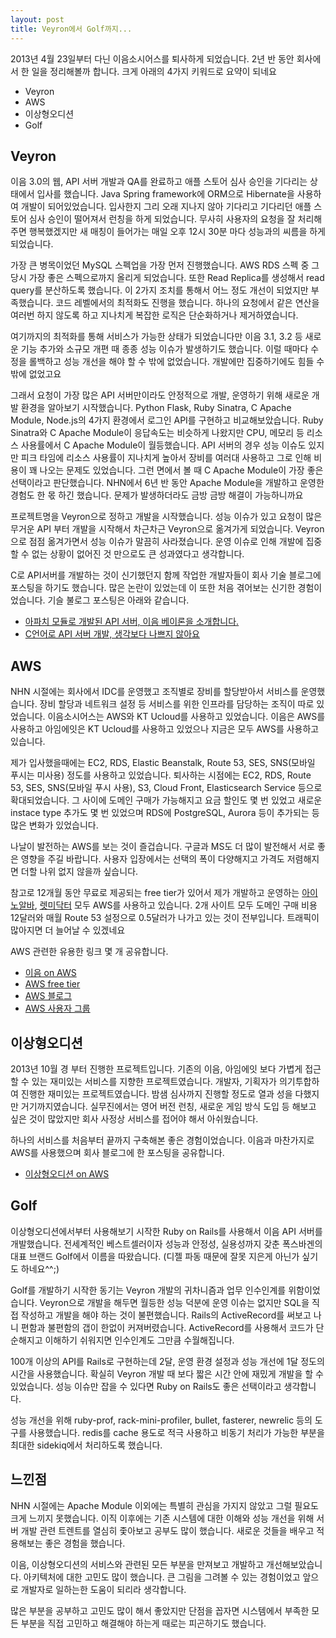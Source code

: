 ```yaml
---
layout: post
title: Veyron에서 Golf까지...
---
```


2013년 4월 23일부터 다닌 이음소시어스를 퇴사하게 되었습니다. 2년 반 동안 회사에서 한 일을 정리해볼까 합니다.
크게 아래의 4가지 키워드로 요약이 되네요

- Veyron
- AWS
- 이상형오디션
- Golf

Veyron
------

이음 3.0의 웹, API 서버 개발과 QA를 완료하고 애플 스토어 심사 승인을 기다리는 상태에서 입사를 했습니다.
Java Spring framework에 ORM으로 Hibernate을 사용하여 개발이 되어있었습니다.
입사한지 그리 오래 지나지 않아 기다리고 기다리던 애플 스토어 심사 승인이 떨어져서 런칭을 하게 되었습니다.
무사히 사용자의 요청을 잘 처리해주면 행복했겠지만 새 매칭이 들어가는 매일 오후 12시 30분 마다 성능과의 씨름을 하게 되었습니다.

가장 큰 병목이었던 MySQL 스펙업을 가장 먼저 진행했습니다. AWS RDS 스펙 중 그 당시 가장 좋은 스펙으로까지 올리게 되었습니다.
또한 Read Replica를 생성해서 read query를 분산하도록 했습니다. 이 2가지 조치를 통해서 어느 정도 개선이 되었지만 부족했습니다.
코드 레벨에서의 최적화도 진행을 했습니다. 하나의 요청에서 같은 연산을 여러번 하지 않도록 하고 지나치게 복잡한 로직은 단순화하거나 제거하였습니다.

여기까지의 최적화를 통해 서비스가 가능한 상태가 되었습니다만 이음 3.1, 3.2 등 새로운 기능 추가와 소규모 개편 때 종종 성능 이슈가 발생하기도 했습니다.
이럴 때마다 수정을 롤백하고 성능 개선을 해야 할 수 밖에 없었습니다. 개발에만 집중하기에도 힘들 수 밖에 없었고요

그래서 요청이 가장 많은 API 서버만이라도 안정적으로 개발, 운영하기 위해 새로운 개발 환경을 알아보기 시작했습니다.
Python Flask, Ruby Sinatra, C Apache Module, Node.js의 4가지 환경에서 로그인 API를 구현하고 비교해보았습니다.
Ruby Sinatra와 C Apache Module이 응답속도는 비슷하게 나왔지만 CPU, 메모리 등 리소스 사용률에서 C Apache Module이 월등했습니다.
API 서버의 경우 성능 이슈도 있지만 피크 타임에 리소스 사용률이 지나치게 높아서 장비를 여러대 사용하고 그로 인해 비용이 꽤 나오는 문제도 있었습니다.
그런 면에서 볼 때 C Apache Module이 가장 좋은 선택이라고 판단했습니다. NHN에서 6년 반 동안 Apache Module을 개발하고 운영한 경험도 한 몫 하긴 했습니다.
문제가 발생하더라도 금방 금방 해결이 가능하니까요

프로젝트명을 Veyron으로 정하고 개발을 시작했습니다. 성능 이슈가 있고 요청이 많은 무거운 API 부터 개발을 시작해서 차근차근 Veyron으로 옮겨가게 되었습니다.
Veyron으로 점점 옮겨가면서 성능 이슈가 말끔히 사라졌습니다. 운영 이슈로 인해 개발에 집중할 수 없는 상황이 없어진 것 만으로도 큰 성과였다고 생각합니다.

C로 API서버를 개발하는 것이 신기했던지 함께 작업한 개발자들이 회사 기술 블로그에 포스팅을 하기도 했습니다. 많은 논란이 있었는데 이 또한 처음 겪어보는 신기한 경험이었습니다.
기슬 불로그 포스팅은 아래와 같습니다.

- [아파치 모듈로 개발된 API 서버, 이음 베이론을 소개합니다.](http://bigmatch.i-um.net/2013/11/ium-api-veyron/)
- [C언어로 API 서버 개발, 생각보다 나쁘지 않아요](http://bigmatch.i-um.net/2014/01/developing-api-with-c/)

AWS
---

NHN 시절에는 회사에서 IDC를 운영했고 조직별로 장비를 할당받아서 서비스를 운영했습니다. 장비 할당과 네트워크 설정 등 서비스를 위한 인프라를 담당하는 조직이 따로 있었습니다.
이음소시어스는 AWS와 KT Ucloud를 사용하고 있었습니다. 이음은 AWS를 사용하고 아임에잇은 KT Ucloud를 사용하고 있었으나 지금은 모두 AWS를 사용하고 있습니다.

제가 입사했을때에는 EC2, RDS, Elastic Beanstalk, Route 53, SES, SNS(모바일 푸시는 미사용) 정도를 사용하고 있었습니다.
퇴사하는 시점에는 EC2, RDS, Route 53, SES, SNS(모바일 푸시 사용), S3, Cloud Front, Elasticsearch Service 등으로 확대되었습니다.
그 사이에 도메인 구매가 가능해지고 요금 할인도 몇 번 있었고 새로운 instace type 추가도 몇 번 있었으며 RDS에 PostgreSQL, Aurora 등이 추가되는 등 많은 변화가 있었습니다.

나날이 발전하는 AWS를 보는 것이 즐겁습니다. 구글과 MS도 더 많이 발전해서 서로 좋은 영향을 주길 바랍니다.
사용자 입장에서는 선택의 폭이 다양해지고 가격도 저렴해지면 더할 나위 없지 않을까 싶습니다.

참고로 12개월 동안 무료로 제공되는 free tier가 있어서 제가 개발하고 운영하는 [아이노알바](http://www.iknowalba.com), [렛미닥터](http://www.letmedoctor.com) 모두 AWS를 사용하고 있습니다.
2개 사이트 모두 도메인 구매 비용 12달러와 매월 Route 53 설정으로 0.5달러가 나가고 있는 것이 전부입니다. 트래픽이 많아지면 더 늘어날 수 있겠네요

AWS 관련한 유용한 링크 몇 개 공유합니다.

- [이음 on AWS](http://bigmatch.i-um.net/2015/07/%EC%9D%B4%EC%9D%8Ci-um-on-aws/)
- [AWS free tier](https://aws.amazon.com/ko/free/)
- [AWS 블로그](https://aws.amazon.com/ko/blogs/aws/)
- [AWS 사용자 그룹](https://www.facebook.com/groups/awskrug/)

이상형오디션
------------

2013년 10월 경 부터 진행한 프로젝트입니다. 기존의 이음, 아임에잇 보다 가볍게 접근할 수 있는 재미있는 서비스를 지향한 프로젝트였습니다.
개발자, 기획자가 의기투합하여 진행한 재미있는 프로젝트였습니다. 밤샘 심사까지 진행할 정도로 열과 성을 다했지만 거기까지였습니다.
실무진에서는 영어 버전 런칭, 새로운 게임 방식 도입 등 해보고 싶은 것이 많았지만 회사 사정상 서비스를 접어야 해서 아쉬웠습니다.

하나의 서비스를 처음부터 끝까지 구축해본 좋은 경험이었습니다.
이음과 마찬가지로 AWS를 사용했으며 회사 블로그에 한 포스팅을 공유합니다.

- [이상형오디션 on AWS](http://bigmatch.i-um.net/2014/05/idealmate-on-aws/)

Golf
----

이상형오디션에서부터 사용해보기 시작한 Ruby on Rails를 사용해서 이음 API 서버를 개발했습니다.
전세계적인 베스트셀러이자 성능과 안정성, 실용성까지 갖춘 폭스바겐의 대표 브랜드 Golf에서 이름을 따왔습니다. (디젤 파동 때문에 잘못 지은게 아닌가 싶기도 하네요^^;)

Golf를 개발하기 시작한 동기는 Veyron 개발의 귀차니즘과 업무 인수인계를 위함이었습니다. Veyron으로 개발을 해두면 월등한 성능 덕분에 운영 이슈는 없지만 SQL을 직접 작성하고 개발을 해야 하는 것이 불편했습니다.
Rails의 ActiveRecord를 써보고 나니 편함과 불편함의 갭이 한없이 커져버렸습니다. ActiveRecord를 사용해서 코드가 단순해지고 이해하기 쉬워지면 인수인계도 그만큼 수월해집니다.

100개 이상의 API를 Rails로 구현하는데 2달, 운영 환경 설정과 성능 개선에 1달 정도의 시간을 사용했습니다.
확실히 Veyron 개발 때 보다 짧은 시간 안에 재밌게 개발을 할 수 있었습니다.
성능 이슈만 잡을 수 있다면 Ruby on Rails도 좋은 선택이라고 생각합니다.

성능 개선을 위해 ruby-prof, rack-mini-profiler, bullet, fasterer, newrelic 등의 도구를 사용했습니다.
redis를 cache 용도로 적극 사용하고 비동기 처리가 가능한 부분을 최대한 sidekiq에서 처리하도록 했습니다.


느낀점
------

NHN 시절에는 Apache Module 이외에는 특별히 관심을 가지지 않았고 그럴 필요도 크게 느끼지 못했습니다.
이직 이후에는 기존 시스템에 대한 이해와 성능 개선을 위해 서버 개발 관련 트렌트를 열심히 좇아보고 공부도 많이 했습니다.
새로운 것들을 배우고 적용해보는 좋은 경험을 했습니다.

이음, 이상형오디션의 서비스와 관련된 모든 부분을 만져보고 개발하고 개선해보았습니다.
아키텍처에 대한 고민도 많이 했습니다. 큰 그림을 그려볼 수 있는 경험이었고 앞으로 개발자로 일하는한 도움이 되리라 생각합니다.

많은 부분을 공부하고 고민도 많이 해서 좋았지만 단점을 꼽자면 시스템에서 부족한 모든 부분을 직접 고민하고 해결해야 하는게 때로는 피곤하기도 했습니다.

